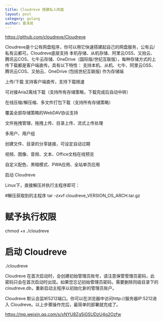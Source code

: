 ```yaml
---
title: Cloudreve 搭建私人网盘
layout: post
category: golang
author: 夏泽民
---
```

https://github.com/cloudreve/Cloudreve

<!-- more -->
Cloudreve是个公有网盘程序，你可以用它快速搭建起自己的网盘服务，公有云/私有云都可。Cloudreve底层支持 本机存储、从机存储、阿里云OSS、又拍云、腾讯云COS、七牛云存储、OneDrive（国际版/世纪互联版），每种存储方式的上传下载都是客户端直传。具有以下特性：
支持本机、从机、七牛、阿里云OSS、腾讯云COS、又拍云、OneDrive (包括世纪互联版) 作为存储端

上传/下载 支持客户端直传，支持下载限速

可对接Aria2离线下载（支持所有存储策略，下载完成后自动中转）

在线压缩/解压缩、多文件打包下载（支持所有存储策略）

覆盖全部存储策略的WebDAV协议支持

文件拖拽管理，拖拽上传、目录上传、流式上传处理

多用户、用户组

创建文件、目录的分享链接，可设定自动过期

视频、图像、音频、文本、Office文档在线预览

自定义配色、黑暗模式、PWA应用、全站单页应用


启动 Cloudreve

Linux下，直接解压并执行主程序即可：


#解压获取到的主程序
tar -zxvf cloudreve_VERSION_OS_ARCH.tar.gz
# 赋予执行权限
chmod +x ./cloudreve
# 启动 Cloudreve
./cloudreve


Cloudreve 在首次启动时，会创建初始管理员账号，请注意保管管理员密码，此密码只会在首次启动时出现。如果您忘记初始管理员密码，需要删除同级目录下的cloudreve.db，重新启动主程序以初始化新的管理员账户。

Cloudreve 默认会监听5212端口。你可以在浏览器中访问http://服务器IP:5212进入 Cloudreve。以上步骤操作完后，最简单的部署就完成了。

https://mp.weixin.qq.com/s/xNYU8Zg5jGSUDzU4g2Ozfw